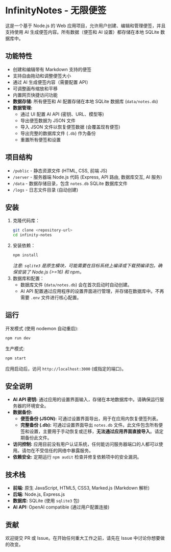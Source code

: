 # InfinityNotes - 无限便签

这是一个基于 Node.js 的 Web 应用项目，允许用户创建、编辑和管理便签，并且支持使用 AI 生成便签内容。所有数据（便签和 AI 设置）都存储在本地 SQLite 数据库中。

## 功能特性

- 创建和编辑带有 Markdown 支持的便签
- 支持自由拖动和调整便签大小
- 通过 AI 生成便签内容（需要配置 API）
- 可调整画布缩放和平移
- 内置网页快捷访问功能
- **数据存储:** 所有便签和 AI 配置存储在本地 SQLite 数据库 (`data/notes.db`)
- **数据管理:**
  - 通过 UI 配置 AI API (密钥、URL、模型等)
  - 导出便签数据为 JSON 文件
  - 导入 JSON 文件以恢复便签数据 (会覆盖现有便签)
  - 导出完整的数据库文件 (`.db`) 作为备份
  - 重置所有便签和设置

## 项目结构

- `/public` - 静态资源文件 (HTML, CSS, 前端 JS)
- `/server` - 服务器端 Node.js 代码 (Express, API 路由, 数据库交互, AI 服务)
- `/data` - 数据存储目录，包含 `notes.db` SQLite 数据库文件
- `/logs` - 日志文件目录 (自动创建)

## 安装

1. 克隆代码库：
   ```bash
   git clone <repository-url>
   cd infinity-notes
   ```
2. 安装依赖：
   ```bash
   npm install
   ```
   _注意: `sqlite3` 是原生模块，可能需要在目标系统上编译或下载预编译包。确保安装了 Node.js (>=16) 和 npm。_
3. 数据库和配置：
   - 数据库文件 (`data/notes.db`) 会在首次启动时自动创建。
   - AI API 配置通过应用程序的设置界面进行管理，并存储在数据库中。不再需要 `.env` 文件进行核心配置。

## 运行

开发模式 (使用 nodemon 自动重启):

```bash
npm run dev
```

生产模式:

```bash
npm start
```

应用启动后，访问 `http://localhost:3000` (或指定的端口)。

## 安全说明

- **AI API 密钥:** 通过应用的设置界面输入，存储在本地数据库中。请确保运行服务器的环境安全。
- **数据备份:**
  - **便签备份 (JSON):** 可通过设置界面导出，用于在应用内恢复便签列表。
  - **完整备份 (.db):** 可通过设置界面导出 `notes.db` 文件。此文件包含所有便签和设置，主要用于手动恢复或迁移，**无法通过应用界面直接导入**。请定期备份此文件。
- **访问控制:** 应用目前没有用户认证系统，任何能访问服务器端口的人都可以使用。请勿在不受信任的网络中暴露服务。
- **依赖安全:** 定期运行 `npm audit` 检查并修复依赖项中的安全漏洞。

## 技术栈

- **前端:** 原生 JavaScript, HTML5, CSS3, Marked.js (Markdown 解析)
- **后端:** Node.js, Express.js
- **数据库:** SQLite (使用 `sqlite3` 包)
- **AI API:** OpenAI compatible (通过用户配置连接)

## 贡献

欢迎提交 PR 或 Issue。在开始任何重大工作之前，请先在 Issue 中讨论你想要做的改变。
